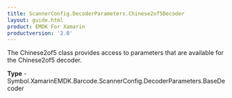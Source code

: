 ```yaml
---
title: ScannerConfig.DecoderParameters.Chinese2of5Decoder
layout: guide.html
product: EMDK For Xamarin
productversion: '2.0'
---
```

The Chinese2of5 class provides access to parameters that are available for the Chinese2of5 decoder.

**Type** - Symbol.XamarinEMDK.Barcode.ScannerConfig.DecoderParameters.BaseDecoder















